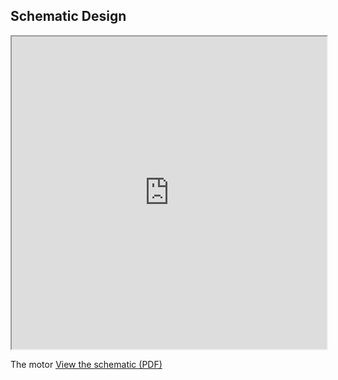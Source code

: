 ## Schematic Design

<iframe src="https://zackgald.github.io/motorschematic1.drawio.pdf" width="100%" height="500px"></iframe>

The motor [View the schematic (PDF)](docs/motorschematic1.pdf)
